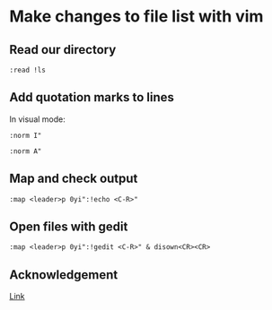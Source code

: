 # Make changes to file list with vim

## Read our directory
`:read !ls`

## Add quotation marks to lines
In visual mode:

`:norm I"`

`:norm A"`

## Map and check output
`:map <leader>p 0yi":!echo <C-R>"`

## Open files with gedit
`:map <leader>p 0yi":!gedit <C-R>" & disown<CR><CR>`

## Acknowledgement
[Link](https://youtu.be/hraHAZ1-RaM)
